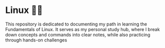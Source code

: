 # Linux 🐧🚀
This repository is dedicated to documenting my path in learning the Fundamentals of Linux. It serves as my personal study hub, where I break down concepts and commands into clear notes, while also practicing through hands-on challenges
